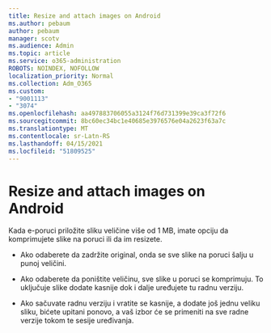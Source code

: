 ```yaml
---
title: Resize and attach images on Android
ms.author: pebaum
author: pebaum
manager: scotv
ms.audience: Admin
ms.topic: article
ms.service: o365-administration
ROBOTS: NOINDEX, NOFOLLOW
localization_priority: Normal
ms.collection: Adm_O365
ms.custom:
- "9001113"
- "3074"
ms.openlocfilehash: aa497883706055a3124f76d731399e39ca3f72f6
ms.sourcegitcommit: 8bc60ec34bc1e40685e3976576e04a2623f63a7c
ms.translationtype: MT
ms.contentlocale: sr-Latn-RS
ms.lasthandoff: 04/15/2021
ms.locfileid: "51809525"
---
```

# <a name="resize-and-attach-images-on-android"></a>Resize and attach images on Android

Kada e-poruci priložite sliku veličine više od 1 MB, imate opciju da komprimujete slike na poruci ili da im resizete.
 
- Ako odaberete da zadržite original, onda se sve slike na poruci šalju u punoj veličini.
 
- Ako odaberete da poništite veličinu, sve slike u poruci se komprimuju.  To uključuje slike dodate kasnije dok i dalje uređujete tu radnu verziju.
 
- Ako sačuvate radnu verziju i vratite se kasnije, a dodate još jednu veliku sliku, bićete upitani ponovo, a vaš izbor će se primeniti na sve radne verzije tokom te sesije uređivanja.
 
